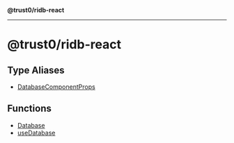 **@trust0/ridb-react**

***

# @trust0/ridb-react

## Type Aliases

- [DatabaseComponentProps](type-aliases/DatabaseComponentProps.md)

## Functions

- [Database](functions/Database.md)
- [useDatabase](functions/useDatabase.md)
